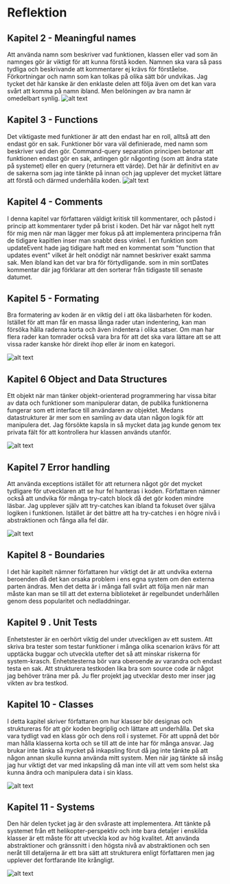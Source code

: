 # Reflektion

## Kapitel 2 - Meaningful names

Att använda namn som beskriver vad funktionen, klassen eller vad som än namnges gör är viktigt för att kunna förstå koden. Namnen ska vara så pass tydliga och beskrivande att kommentarer ej krävs för förståelse. Förkortningar och namn som kan tolkas på olika sätt bör undvikas. Jag tycket det här kanske är den enklaste delen att följa även om det kan vara svårt att komma på namn ibland. Men belöningen av bra namn är omedelbart synlig.
![alt text](<Skärmbild (47).png>)

## Kapitel 3 - Functions

Det viktigaste med funktioner är att den endast har en roll, alltså att den endast gör en sak. Funktioner bör vara väl definierade, med namn som beskriver vad den gör. Command-query separation principen betonar att funktionen endast gör en sak, antingen gör någonting (som att ändra state på systemet) eller en query (returnera ett värde). Det här är definitivt en av de sakerna som jag inte tänkte på innan och jag upplever det mycket lättare att förstå och därmed underhålla koden.
![alt text](<Skärmbild (49).png>)

## Kapitel 4 - Comments

I denna kapitel var författaren väldigt kritisk till kommentarer, och påstod i princip att kommentarer tyder på brist i koden. Det här var något helt nytt för mig men när man lägger mer fokus på att implementera principerna från de tidigare kapitlen inser man snabbt dess vinkel. I en funktion som updateEvent hade jag tidigare haft med en kommentat som "function that updates event" vilket är helt onödigt när namnet beskriver exakt samma sak. Men ibland kan det var bra för förtydligande. som in min sortDates kommentar där jag förklarar att den sorterar från tidigaste till senaste datumet.

## Kapitel 5 - Formating

Bra formatering av koden är en viktig del i att öka läsbarheten för koden. Istället för att man får en massa långa rader utan indentering, kan man försöka hålla raderna korta och även indentera i olika satser. Om man har flera rader kan tomrader också vara bra för att det ska vara lättare att se att vissa rader kanske hör direkt ihop eller är inom en kategori.

![alt text](<Skärmbild (50).png>)

## Kapitel 6 Object and Data Structures

Ett objekt när man tänker objekt-orienterad programmering har vissa bitar av data och funktioner som manipulerar datan, de publika funktionerna fungerar som ett interface till användaren av objektet. Medans datastrukturer är mer som en samling av data utan någon logik för att manipulera det. Jag försökte kapsla in så mycket data jag kunde genom tex privata fält för att kontrollera hur klassen används utanför.

![alt text](<Skärmbild (51).png>)

## Kapitel 7 Error handling

Att använda exceptions istället för att returnera något gör det mycket tydligare för utvecklaren att se hur fel hanteras i koden. Författaren nämner också att undvika för många try-catch block då det gör koden mindre läsbar. Jag upplever själv att try-catches kan ibland ta fokuset över själva logiken i funktionen. Istället är det bättre att ha try-catches i en högre nivå i abstraktionen och fånga alla fel där.

![alt text](<Skärmbild (52).png>)

## Kapitel 8 - Boundaries

I det här kapitelt nämner författaren hur viktigt det är att undvika externa beroenden då det kan orsaka problem i ens egna system om den externa parten ändras. Men det detta är i många fall svårt att följa men när man måste kan man se till att det externa biblioteket är regelbundet underhållen genom dess popularitet och nedladdningar. 

## Kapitel 9 . Unit Tests

Enhetstester är en oerhört viktig del under utveckligen av ett sustem. Att skriva bra tester som testar funktioner i många olika scenarion krävs för att upptäcka buggar och utveckla utefter det så att minskar riskerna för system-krasch. Enhetstesterna bör vara oberoende av varandra och endast testa en sak. Att strukturera testkoden lika bra som source code är något jag behöver träna mer på. Ju fler projekt jag utvecklar desto mer inser jag vikten av bra testkod.

## Kapitel 10 - Classes

I detta kapitel skriver författaren om hur klasser bör designas och struktureras för att gör koden begriplig och lättare att underhålla. Det ska vara tydligt vad en klass gör och dens roll i systemet. För att uppnå det bör man hålla klasserna korta och se till att de inte har för många ansvar. Jag brukar inte tänka så mycket på inkapsling förut då jag inte tänkte på att någon annan skulle kunna använda mitt system. Men när jag tänkte så insåg jag hur viktigt det var med inkapsling då man inte vill att vem som helst ska kunna ändra och manipulera data i sin klass.

![alt text](<Skärmbild (55).png>)

## Kapitel 11 - Systems

Den här delen tycket jag är den svåraste att implementera. Att tänkte på systemet från ett helikopter-perspektiv och inte bara detaljer i enskilda klasser är ett måste för att utveckla kod av hög kvalitet. Att använda abstraktioner och gränssnitt i den högsta nivå av abstraktionen och sen neråt till detaljerna är ett bra sätt att strukturera enligt författaren men jag upplever det fortfarande lite krångligt.

![alt text](<Skärmbild (53)-1.png>)